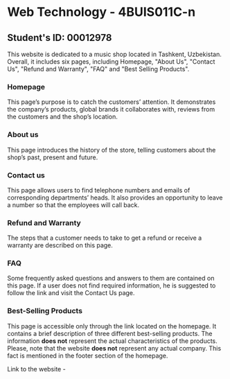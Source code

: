 # Web Technology - 4BUIS011C-n

## Student's ID: 00012978

This website is dedicated to a music shop located in Tashkent, Uzbekistan. Overall, it includes six pages, including Homepage, "About Us", "Contact Us", "Refund and Warranty", "FAQ" and "Best Selling Products".

### Homepage

This page’s purpose is to catch the customers’ attention. It demonstrates the company’s products, global brands it collaborates with, reviews from the customers and the shop’s location.

### About us

This page introduces the history of the store, telling customers about the shop’s past, present and future.

### Contact us

This page allows users to find telephone numbers and emails of corresponding departments’ heads. It also provides an opportunity to leave a number so that the employees will call back.

### Refund and Warranty

The steps that a customer needs to take to get a refund or receive a warranty are described on this page.

### FAQ

Some frequently asked questions and answers to them are contained on this page. If a user does not find required information, he is suggested to follow the link and visit the Contact Us page.

### Best-Selling Products

This page is accessible only through the link located on the homepage. It contains a brief description of three different best-selling products. The information **does not** represent the actual characteristics of the products.
<br>
Please, note that the website **does not** represent any actual company. This fact is mentioned in the footer section of the homepage.

Link to the website -
